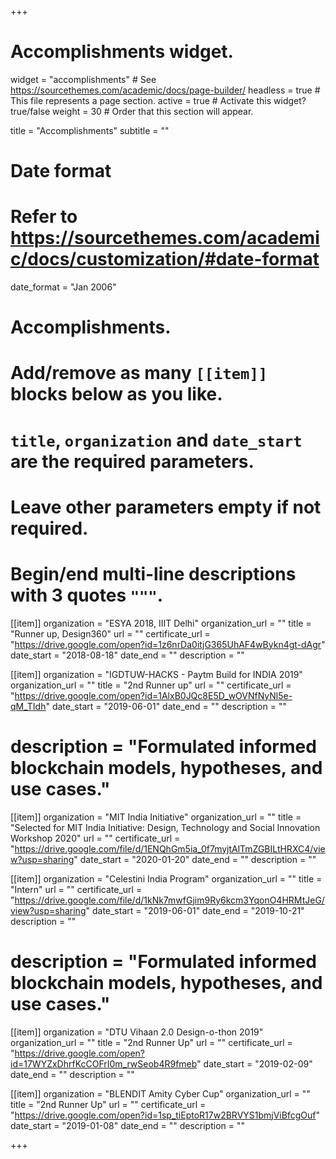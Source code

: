 +++
# Accomplishments widget.
widget = "accomplishments"  # See https://sourcethemes.com/academic/docs/page-builder/
headless = true  # This file represents a page section.
active = true  # Activate this widget? true/false
weight = 30  # Order that this section will appear.

title = "Accomplish&shy;ments"
subtitle = ""

# Date format
#   Refer to https://sourcethemes.com/academic/docs/customization/#date-format
date_format = "Jan 2006"

# Accomplishments.
#   Add/remove as many `[[item]]` blocks below as you like.
#   `title`, `organization` and `date_start` are the required parameters.
#   Leave other parameters empty if not required.
#   Begin/end multi-line descriptions with 3 quotes `"""`.

[[item]]
  organization = "ESYA 2018, IIIT Delhi"
  organization_url = ""
  title = "Runner up, Design360"
  url = ""
  certificate_url = "https://drive.google.com/open?id=1z6nrDa0itjG365UhAF4wBykn4gt-dAgr"
  date_start = "2018-08-18"
  date_end = ""
  description = ""

[[item]]
  organization = "IGDTUW-HACKS - Paytm Build for INDIA 2019"
  organization_url = ""
  title = "2nd Runner up"
  url = ""
  certificate_url = "https://drive.google.com/open?id=1AlxB0JQc8E5D_wOVNfNyNl5e-qM_TIdh"
  date_start = "2019-06-01"
  date_end = ""
  description = ""
 # description = "Formulated informed blockchain models, hypotheses, and use cases."
  
[[item]]
  organization = "MIT India Initiative"
  organization_url = ""
  title = "Selected for MIT India Initiative: Design, Technology and Social Innovation Workshop 2020"
  url = ""
  certificate_url = "https://drive.google.com/file/d/1ENQhGm5ia_0f7myjtAlTmZGBILtHRXC4/view?usp=sharing"
  date_start = "2020-01-20"
  date_end = ""
  description = ""

[[item]]
  organization = "Celestini India Program"
  organization_url = ""
  title = "Intern"
  url = ""
  certificate_url = "https://drive.google.com/file/d/1kNk7mwfGjim9Ry6kcm3YqonO4HRMtJeG/view?usp=sharing"
  date_start = "2019-06-01"
  date_end = "2019-10-21"
  description = ""
 # description = "Formulated informed blockchain models, hypotheses, and use cases."
 
 [[item]]
  organization = "DTU Vihaan 2.0 Design-o-thon 2019"
  organization_url = ""
  title = "2nd Runner Up"
  url = ""
  certificate_url = "https://drive.google.com/open?id=17WYZxDhrfKcCOFrI0m_rwSeob4R9fmeb"
  date_start = "2019-02-09"
  date_end = ""
  description = ""
  
   [[item]]
  organization = "BLENDIT Amity Cyber Cup"
  organization_url = ""
  title = "2nd Runner Up"
  url = ""
  certificate_url = "https://drive.google.com/open?id=1sp_tiEptoR17w2BRVYS1bmjViBfcgOuf"
  date_start = "2019-01-08"
  date_end = ""
  description = ""

+++
